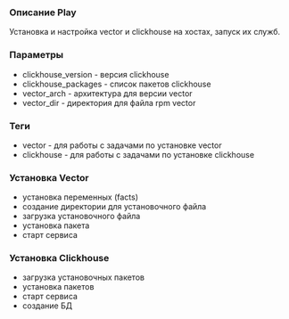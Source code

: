 ### Описание Play

Установка и настройка vector и clickhouse на хостах, запуск их служб.

### Параметры

- clickhouse_version - версия clickhouse
- clickhouse_packages - список пакетов clickhouse
- vector_arch - архитектура для версии vector
- vector_dir - директория для файла rpm vector

### Теги

- vector - для работы с задачами по установке vector
- clickhouse - для работы с задачами по установке clickhouse

### Установка Vector

- установка переменных (facts)
- создание директории для установочного файла
- загрузка установочного файла
- установка пакета
- старт сервиса

### Установка Clickhouse

- загрузка установочных пакетов
- установка пакетов
- старт сервиса
- создание БД
